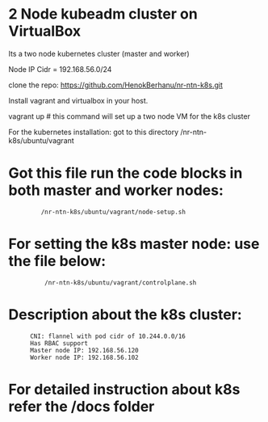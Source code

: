 # 2 Node kubeadm cluster on VirtualBox

Its a two node kubernetes cluster (master and worker)

Node IP Cidr = 192.168.56.0/24

clone the repo: https://github.com/HenokBerhanu/nr-ntn-k8s.git

Install vagrant and virtualbox in your host.

vagrant up # this command will set up a two node VM for the k8s cluster

For the kubernetes installation:  got to this directory /nr-ntn-k8s/ubuntu/vagrant

# Got this file run the code blocks in both master and worker nodes:
             /nr-ntn-k8s/ubuntu/vagrant/node-setup.sh
# For setting the k8s master node: use the file below:
              /nr-ntn-k8s/ubuntu/vagrant/controlplane.sh
    
    
# Description about the k8s cluster:
          CNI: flannel with pod cidr of 10.244.0.0/16
          Has RBAC support
          Master node IP: 192.168.56.120
          Worker node IP: 192.168.56.102

# For detailed instruction about k8s refer the /docs folder